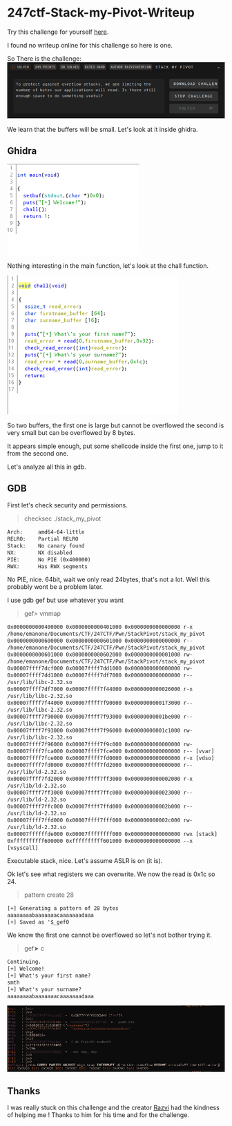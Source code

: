 # 247ctf-Stack-my-Pivot-Writeup
Try this challenge for yourself [here](https://247ctf.com/).


I found no writeup online for this challenge so here is one.

So There is the challenge:
![alt text](./screenshots/247Dashboard.png "Challenge infos")

We learn that the buffers will be small.
Let's look at it inside ghidra.

## Ghidra

![alt text](./screenshots/ghidra_main.png "ghidra main")

Nothing interesting in the main function, let's look at the chall function.

![alt text](./screenshots/ghidra_chall.png "ghidra chall")

So two buffers, the first one is large but cannot be overflowed the second is very small but can be overflowed by 8 bytes.

It appears simple enough, put some shellcode inside the first one, jump to it from the second one.

Let's analyze all this in gdb.



## GDB

First let's check security and permissions.
> checksec ./stack_my_pivot

```
Arch:     amd64-64-little
RELRO:    Partial RELRO
Stack:    No canary found
NX:       NX disabled
PIE:      No PIE (0x400000)
RWX:      Has RWX segments
```

No PIE, nice. 64bit, wait we only read 24bytes, that's not a lot. Well this probably wont be a problem later.

I use gdb gef but use whatever you want

> gef> vmmap

```
0x0000000000400000 0x0000000000401000 0x0000000000000000 r-x /home/emanone/Documents/CTF/247CTF/Pwn/StackPivot/stack_my_pivot
0x0000000000600000 0x0000000000601000 0x0000000000000000 r-- /home/emanone/Documents/CTF/247CTF/Pwn/StackPivot/stack_my_pivot
0x0000000000601000 0x0000000000602000 0x0000000000001000 rw- /home/emanone/Documents/CTF/247CTF/Pwn/StackPivot/stack_my_pivot
0x00007ffff7dcf000 0x00007ffff7dd1000 0x0000000000000000 rw- 
0x00007ffff7dd1000 0x00007ffff7df7000 0x0000000000000000 r-- /usr/lib/libc-2.32.so
0x00007ffff7df7000 0x00007ffff7f44000 0x0000000000026000 r-x /usr/lib/libc-2.32.so
0x00007ffff7f44000 0x00007ffff7f90000 0x0000000000173000 r-- /usr/lib/libc-2.32.so
0x00007ffff7f90000 0x00007ffff7f93000 0x00000000001be000 r-- /usr/lib/libc-2.32.so
0x00007ffff7f93000 0x00007ffff7f96000 0x00000000001c1000 rw- /usr/lib/libc-2.32.so
0x00007ffff7f96000 0x00007ffff7f9c000 0x0000000000000000 rw- 
0x00007ffff7fca000 0x00007ffff7fce000 0x0000000000000000 r-- [vvar]
0x00007ffff7fce000 0x00007ffff7fd0000 0x0000000000000000 r-x [vdso]
0x00007ffff7fd0000 0x00007ffff7fd2000 0x0000000000000000 r-- /usr/lib/ld-2.32.so
0x00007ffff7fd2000 0x00007ffff7ff3000 0x0000000000002000 r-x /usr/lib/ld-2.32.so
0x00007ffff7ff3000 0x00007ffff7ffc000 0x0000000000023000 r-- /usr/lib/ld-2.32.so
0x00007ffff7ffc000 0x00007ffff7ffd000 0x000000000002b000 r-- /usr/lib/ld-2.32.so
0x00007ffff7ffd000 0x00007ffff7fff000 0x000000000002c000 rw- /usr/lib/ld-2.32.so
0x00007ffffffde000 0x00007ffffffff000 0x0000000000000000 rwx [stack]
0xffffffffff600000 0xffffffffff601000 0x0000000000000000 --x [vsyscall]
```

Executable stack, nice. Let's assume ASLR is on (it is).

Ok let's see what registers we can overwrite.
We now the read is 0x1c so 24.

> pattern create 28
```
[+] Generating a pattern of 28 bytes
aaaaaaaabaaaaaaacaaaaaaadaaa
[+] Saved as '$_gef0
```

We know the first one cannot be overflowed so let's not bother trying it.

> gef➤  c
```
Continuing.
[+] Welcome!
[+] What's your first name?
smth 
[+] What's your surname?
aaaaaaaabaaaaaaacaaaaaaadaaa
```

![alt text](./screenshots/register_overflow.png "register overflow")



## Thanks
I was really stuck on this challenge and the creator [Razvi](https://twitter.com/Razvieu) had the kindness of helping me ! Thanks to him for his time and for the challenge.